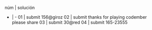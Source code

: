 núm | solución
- | -
01 | submit 156@giroz
02 | submit thanks for playing codember please share
03 | submit 30@red
04 | submit 165-23555 